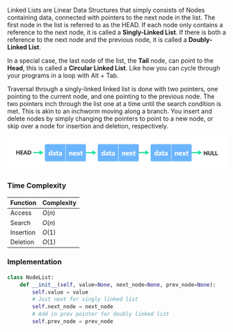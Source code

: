 

Linked Lists are Linear Data Structures that simply consists of Nodes containing data, connected with pointers to the next node in the list. The first node in the list is referred to as the HEAD. If each node only contains a reference to the next node, it is called a **Singly-Linked List**. If there is both a reference to the next node and the previous node, it is called a **Doubly-Linked List**.

In a special case, the last node of the list, the **Tail** node, can point to the **Head**, this is called a **Circular Linked List**. Like how you can cycle through your programs in a loop with Alt + Tab.

Traversal through a singly-linked linked list is done with two pointers, one pointing to the current node, and one pointing to the previous node. The two pointers inch through the list one at a time until the search condition is met. This is akin to an inchworm moving along a branch. You insert and delete nodes by simply changing the pointers to point to a new node, or skip over a node for insertion and deletion, respectively.


![](../../Attachments/Pasted%20image%2020220413230840.png)



### Time Complexity

Function | Complexity
--- | ---
Access | $O(n)$
Search | $O(n)$
Insertion | $O(1)$
Deletion | $O(1)$

### Implementation

```python
class NodeList:
    def __init__(self, value=None, next_node=None, prev_node=None):
        self.value = value
        # Just next for singly linked list
        self.next_node = next_node
        # Add in prev pointer for doubly linked list
        self.prev_node = prev_node
```